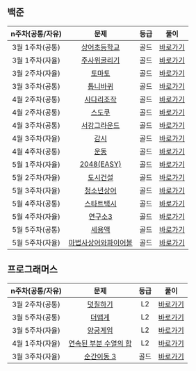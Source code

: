 ## 백준

| n주차(공통/자유) |                         문제                          | 등급 |                    풀이                    |
| :--------------: | :---------------------------------------------------: | :--: | :----------------------------------------: |
| 3월 1주차(공통)  | [상어초등학교](https://www.acmicpc.net/problem/21608) | 골드 | [바로가기](./백준_상어초등학교_21608.java) |
| 3월 1주차(자율)  | [주사위굴리기](https://www.acmicpc.net/problem/14499) | 골드 |  [바로가기](백준_주사위굴리기_14499.java)  |
| 3월 2주차(자율)  |    [토마토](https://www.acmicpc.net/problem/7569)     | 골드 |    [바로가기](./백준_토마토_7569.java)     |
| 3월 3주차(공통)  |   [톱니바퀴](https://www.acmicpc.net/problem/14891)   | 골드 |   [바로가기](./백준_톱니바퀴_14891.java)   |
| 4월 2주차(공통)  |   [사다리조작](https://www.acmicpc.net/problem/15684)   | 골드 |   [바로가기](./백준_사다리조작_15684.java)   |
| 4월 2주차(공통)  |   [스도쿠](https://www.acmicpc.net/problem/2580)   | 골드 |   [바로가기](./백준_스도쿠_2580.java)   |
| 4월 3주차(공통)  |   [서강그라운드](https://www.acmicpc.net/problem/14938)   | 골드 |   [바로가기](./백준_서강그라운드_14938.java)   |
| 4월 3주차(자율)  |   [감시](https://www.acmicpc.net/problem/15683)   | 골드 |   [바로가기](./백준_감시_15683.java)   |
| 4월 4주차(공통)  |  [운동](https://www.acmicpc.net/problem/1956)  | 골드 |  [바로가기](./백준_운동_1956.java)   |
| 5월 1주차(자율)  |  [2048(EASY)](https://www.acmicpc.net/problem/12100)  | 골드 |  [바로가기](./백준_2048(EASY)_12100.java)   |
| 5월 2주차(자율)  |  [도시건설](https://www.acmicpc.net/problem/21924)  | 골드 |  [바로가기](./백준_도시건설_21924.java)   |
| 5월 3주차(자율)  |  [청소년상어](https://www.acmicpc.net/problem/19236)  | 골드 |  [바로가기](./백준_청소년상어_19236.java)   |
| 5월 4주차(공통)  |  [스타트택시](https://www.acmicpc.net/problem/19238)  | 골드 |  [바로가기](./백준_스타트택시_19238.java)   |
| 5월 4주차(자율)  |  [연구소3](https://www.acmicpc.net/problem/17142)  | 골드 |  [바로가기](./백준_연구소3_17142.java)   |
| 5월 5주차(공통)  |  [세용액](https://www.acmicpc.net/problem/2473)  | 골드 |  [바로가기](./백준_세용액_2473.java)   |
| 5월 5주차(자율)  |  [마법사상어와파이어볼](https://www.acmicpc.net/problem/20056)  | 골드 |  [바로가기](./백준_마법사상어와파이어볼_20056.java)   |


## 프로그래머스

| n주차(공통/자유) |                             문제                             | 등급 |                         풀이                          |
| :--------------: | :----------------------------------------------------------: | :--: | :---------------------------------------------------: |
| 3월 2주차(공통)  | [덧칠하기](https://school.programmers.co.kr/learn/courses/30/lessons/161989) |  L2  |       [바로가기](./프로그래머스_덧칠하기.java)        |
| 3월 5주차(공통)  | [더맵게](https://school.programmers.co.kr/learn/courses/30/lessons/42626) |  L2  |        [바로가기](./프로그래머스_더_맵게.java)        |
| 3월 5주차(자율)  | [양궁게임](https://school.programmers.co.kr/learn/courses/30/lessons/92342) |  L2  |      [바로가기]("./프로그래머스_양궁대회.java")       |
| 4월 1주차(자율)  | [연속된 부분 수열의 합](https://school.programmers.co.kr/learn/courses/30/lessons/178870) |  L2  | [바로가기](./프로그래머스_연속된_부분_수열의_합.java) |
| 3월 3주차(자율)  |  [순간이동 3](https://www.acmicpc.net/problem/13549)  | 골드 |  [바로가기](./백준_숨바꼭질3_13549.java)   |
